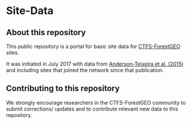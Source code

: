 # Site-Data

## About this repository
This public repository is a portal for basic site data for [CTFS-ForestGEO](http://www.forestgeo.si.edu/) sites.

It was initiated in July 2017 with data from [Anderson-Teixeira et al. (2015)](http://onlinelibrary.wiley.com/doi/10.1111/gcb.12712/abstract) and including sites that joined the network since that publication. 

## Contributing to this repository
We strongly encourage researchers in the CTFS-ForestGEO community to submit corrections/ updates and to contribute relevant new data to this repository.
